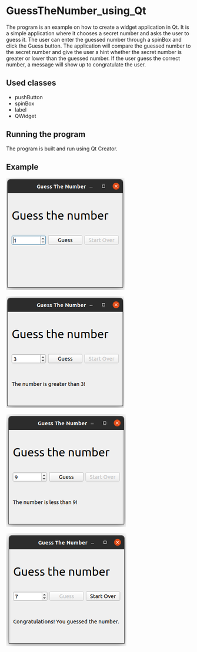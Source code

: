 # GuessTheNumber_using_Qt

The program is an example on how to create a widget application in Qt. It is a simple application where it chooses a secret number and asks the user to guess it. The user can
enter the guessed number through a spinBox and click the Guess button. The application will compare the guessed number to the secret number and give the user a hint whether
the secret number is greater or lower than the guessed number. If the user guess the correct number, a message will show up to congratulate the user.

## Used classes
- pushButton
- spinBox
- label
- QWidget

## Running the program
The program is built and run using Qt Creator. 

## Example

![startImage](images/start.png)

![greaterThan](images/greaterThan.png)

![lessThan](images/lessThan.png)

![win](images/win.png)

